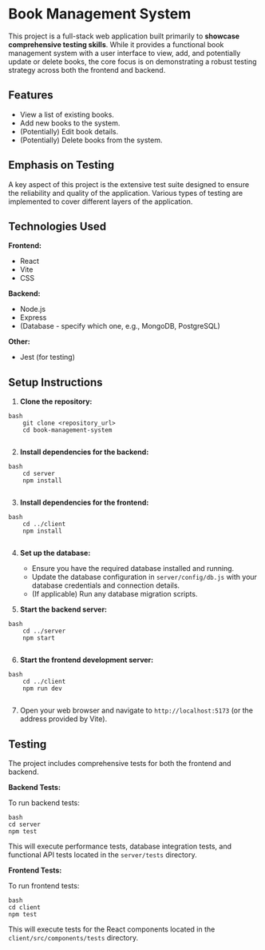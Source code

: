 # Book Management System

This project is a full-stack web application built primarily to **showcase comprehensive testing skills**. While it provides a functional book management system with a user interface to view, add, and potentially update or delete books, the core focus is on demonstrating a robust testing strategy across both the frontend and backend.

## Features

*   View a list of existing books.
*   Add new books to the system.
*   (Potentially) Edit book details.
*   (Potentially) Delete books from the system.

## Emphasis on Testing

A key aspect of this project is the extensive test suite designed to ensure the reliability and quality of the application. Various types of testing are implemented to cover different layers of the application.

## Technologies Used

**Frontend:**

*   React
*   Vite
*   CSS

**Backend:**

*   Node.js
*   Express
*   (Database - specify which one, e.g., MongoDB, PostgreSQL)

**Other:**

*   Jest (for testing)

## Setup Instructions

1.  **Clone the repository:**
```
bash
    git clone <repository_url>
    cd book-management-system
    
```
2.  **Install dependencies for the backend:**
```
bash
    cd server
    npm install
    
```
3.  **Install dependencies for the frontend:**

```
bash
    cd ../client
    npm install
    
```
4.  **Set up the database:**

    *   Ensure you have the required database installed and running.
    *   Update the database configuration in `server/config/db.js` with your database credentials and connection details.
    *   (If applicable) Run any database migration scripts.

5.  **Start the backend server:**
```
bash
    cd ../server
    npm start
    
```
6.  **Start the frontend development server:**
```
bash
    cd ../client
    npm run dev
    
```
7.  Open your web browser and navigate to `http://localhost:5173` (or the address provided by Vite).

## Testing

The project includes comprehensive tests for both the frontend and backend.

**Backend Tests:**

To run backend tests:
```
bash
cd server
npm test
```
This will execute performance tests, database integration tests, and functional API tests located in the `server/tests` directory.

**Frontend Tests:**

To run frontend tests:
```
bash
cd client
npm test
```
This will execute tests for the React components located in the `client/src/components/tests` directory.
